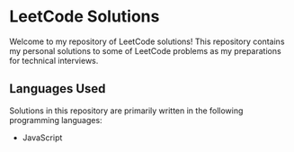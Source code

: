 # LeetCode Solutions

Welcome to my repository of LeetCode solutions! This repository contains my personal solutions to some of LeetCode problems as my preparations for technical interviews.

## Languages Used

Solutions in this repository are primarily written in the following programming languages:

- JavaScript